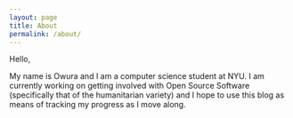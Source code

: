 ```yaml
---
layout: page
title: About
permalink: /about/
---
```


Hello, 

My name is Owura and I am a computer science student at NYU. I am currently working on getting involved with Open Source Software (specifically that of the humanitarian variety) and I hope to use this blog as means of tracking my progress as I move along.


